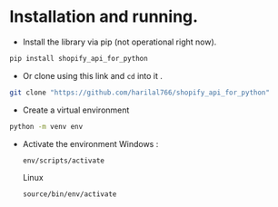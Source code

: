 # Installation and running.

- Install the library via pip (not operational right now).
```bash
pip install shopify_api_for_python
``` 
- Or clone using this link and `cd` into it .
```bash
git clone "https://github.com/harilal766/shopify_api_for_python"
```
- Create a virtual environment
```bash
python -m venv env
```
- Activate the environment
    Windows :
    ```bash
    env/scripts/activate
    ```
    Linux
    ```bash
    source/bin/env/activate
    ```
